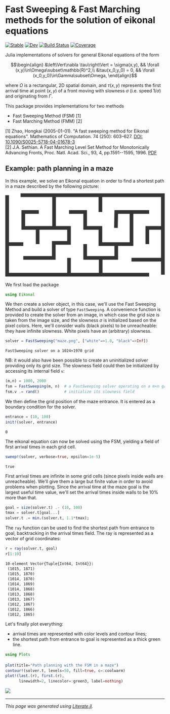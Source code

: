 # Fast Sweeping & Fast Marching methods for the solution of eikonal equations

[![Stable](https://img.shields.io/badge/docs-stable-blue.svg)](https://triscale-innov.github.io/FastSweeping.jl/stable)
[![Dev](https://img.shields.io/badge/docs-dev-blue.svg)](https://triscale-innov.github.io/FastSweeping.jl/dev)
[![Build Status](https://github.com/triscale-innov/FastSweeping.jl/actions/workflows/CI.yml/badge.svg?branch=main)](https://github.com/triscale-innov/FastSweeping.jl/actions/workflows/CI.yml?query=branch%3Amain)
[![Coverage](https://codecov.io/gh/triscale-innov/FastSweeping.jl/branch/main/graph/badge.svg)](https://codecov.io/gh/triscale-innov/FastSweeping.jl)

Julia implementations of solvers for general Eikonal equations of the form

$$\begin{align}
&\left\Vert\nabla \tau\right\Vert = \sigma(x,y), && \forall (x,y)\in\Omega\subset\mathbb{R}^2,\\
&\tau(x_0,y_0) = 0, && \forall (x_0,y_0)\in\Gamma\subset\Omega,
\end{align}$$

where $\Omega$ is a rectangular, 2D spatial domain, and $\tau(x,y)$ represents
the first arrival time at point $(x,y)$ of a front moving with slowness
$\sigma$ (i.e. speed $1/\sigma$) and originating from $\Gamma$.

This package provides implementations for two methods

- Fast Sweeping Method (FSM)  [1]
- Fast Marching Method (FMM)  [2]

[1] Zhao, Hongkai (2005-01-01). "A fast sweeping method for Eikonal equations". Mathematics of Computation. 74 (250): 603–627. [DOI: 10.1090/S0025-5718-04-01678-3](https://doi.org/10.1090%2FS0025-5718-04-01678-3)<br/>
[2] J.A. Sethian. A Fast Marching Level Set Method for Monotonically Advancing Fronts, Proc. Natl. Acad. Sci., 93, 4, pp.1591--1595, 1996. [PDF](https://math.berkeley.edu/~sethian/2006/Papers/sethian.fastmarching.pdf)

## Example: path planning in a maze

In this example, we solve an Eikonal equation in order to find a shortest path
in a maze described by the following picture:

![](docs/readme/maze.png)

We first load the package

````julia
using Eikonal
````

We then create a solver object, in this case, we'll use the Fast Sweeping
Method and build a solver of type `FastSweeping`. A convenience function is
provided to create the solver from an image, in which case the grid size is
taken from the image size, and the slowness $\sigma$ is initialized based on
the pixel colors. Here, we'll consider walls (black pixels) to be
unreacheable: they have infinite slowness. White pixels have an (arbitrary)
slowness.

````julia
solver = FastSweeping("maze.png", ["white"=>1.0, "black"=>Inf])
````

````
FastSweeping solver on a 1024×1970 grid

````

NB: it would also have been possible to create an uninitialized solver providing only its grid size. The slowness field could then be initialized by accessing its internal field `v`:
```julia
(m,n) = 1000, 2000
fsm = FastSweeping(m, n)  # a FastSweeping solver operating on a m×n grid
fsm.v .= rand()           # initialize its slowness field
```

We then define the grid position of the maze entrance. It is entered as a boundary condition for the solver.

````julia
entrance = (10, 100)
init!(solver, entrance)
````

````
0
````

The eikonal equation can now be solved using the FSM, yielding a field of
first arrival times in each grid cell.

````julia
sweep!(solver, verbose=true, epsilon=1e-5)
````

````
true
````

First arrival times are infinite in some grid cells (since pixels inside walls
are unreacheable). We'll give them a large but finite value in order to avoid
problems when plotting. Since the arrival time at the maze goal is the largest
useful time value, we'll set the arrival times inside walls to be 10% more than that.

````julia
goal = size(solver.t) .- (10, 100)
tmax = solver.t[goal...]
solver.t .= min.(solver.t, 1.1*tmax);
````

The `ray` function can be used to find the shortest path from entrance to
goal, backtracking in the arrival times field. The ray is represented as a vector of grid coordinates:

````julia
r = ray(solver.t, goal)
r[1:10]
````

````
10-element Vector{Tuple{Int64, Int64}}:
 (1015, 1871)
 (1015, 1870)
 (1014, 1870)
 (1014, 1869)
 (1014, 1868)
 (1013, 1868)
 (1013, 1867)
 (1012, 1867)
 (1012, 1866)
 (1012, 1865)
````

Let's finally plot everything:

- arrival times are represented with color levels and contour lines;
- the shortest path from entrance to goal is represented as a thick green line.

````julia
using Plots

plot(title="Path planning with the FSM in a maze")
contour!(solver.t, levels=50, fill=true, c=:coolwarm)
plot!(last.(r), first.(r),
      linewidth=2, linecolor=:green3, label=nothing)
````
![](docs/readme/README-23.svg)

---

*This page was generated using [Literate.jl](https://github.com/fredrikekre/Literate.jl).*

